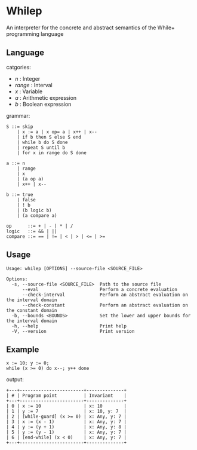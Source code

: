 # Whilep

An interpreter for the concrete and abstract semantics of the While+ programming language

## Language

catgories:
* *n* : Integer
* *range* : Interval
* *x* : Variable
* *a* : Arithmetic expression
* *b* : Boolean expression

grammar:
```antlr
S ::= skip
    | x := a | x op= a | x++ | x--
    | if b then S else S end
    | while b do S done
    | repeat S until b
    | for x in range do S done

a ::= n
    | range
    | x
    | (a op a)
    | x++ | x--

b ::= true
    | false
    | ! b
    | (b logic b)
    | (a compare a)

op      ::= + | - | * | /
logic   ::= && | ||
compare ::= == | != | < | > | <= | >=
```

## Usage

```
Usage: whilep [OPTIONS] --source-file <SOURCE_FILE>

Options:
  -s, --source-file <SOURCE_FILE>  Path to the source file
      --eval                       Perform a concrete evaluation
      --check-interval             Perform an abstract evaluation on the interval domain
      --check-constant             Perform an abstract evaluation on the constant domain
  -b, --bounds <BOUNDS>            Set the lower and upper bounds for the interval domain
  -h, --help                       Print help
  -V, --version                    Print version
  ```

## Example

```
x := 10; y := 0;
while (x >= 0) do x--; y++ done
```

output:
```
+---+------------------------+--------------+
| # | Program point          | Invariant    |
+---+------------------------+--------------+
| 0 | x := 10                | x: 10        |
| 1 | y := 7                 | x: 10, y: 7  |
| 2 | [while-guard] (x >= 0) | x: Any, y: 7 |
| 3 | x := (x - 1)           | x: Any, y: 7 |
| 4 | y := (y + 1)           | x: Any, y: 8 |
| 5 | y := (y - 1)           | x: Any, y: 7 |
| 6 | [end-while] (x < 0)    | x: Any, y: 7 |
+---+------------------------+--------------+
```